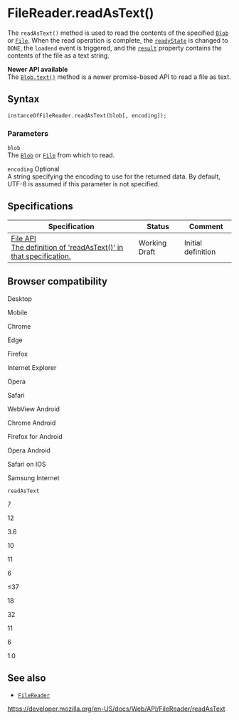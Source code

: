 FileReader.readAsText()
=======================

The `readAsText()` method is used to read the contents of the specified [`Blob`](../blob) or [`File`](../file). When the read operation is complete, the [`readyState`](readystate) is changed to `DONE`, the `loadend` event is triggered, and the [`result`](result) property contains the contents of the file as a text string.

**Newer API available**  
The [`Blob.text()`](../blob/text) method is a newer promise-based API to read a file as text.

Syntax
------

    instanceOfFileReader.readAsText(blob[, encoding]);

### Parameters

`blob`  
The [`Blob`](../blob) or [`File`](../file) from which to read.

 `encoding` <span class="badge inline optional">Optional</span>   
A string specifying the encoding to use for the returned data. By default, UTF-8 is assumed if this parameter is not specified.

Specifications
--------------

<table><thead><tr class="header"><th>Specification</th><th>Status</th><th>Comment</th></tr></thead><tbody><tr class="odd"><td><a href="https://w3c.github.io/FileAPI/#readAsDataText">File API<br />
<span class="small">The definition of 'readAsText()' in that specification.</span></a></td><td><span class="spec-wd">Working Draft</span></td><td>Initial definition</td></tr></tbody></table>

Browser compatibility
---------------------

Desktop

Mobile

Chrome

Edge

Firefox

Internet Explorer

Opera

Safari

WebView Android

Chrome Android

Firefox for Android

Opera Android

Safari on IOS

Samsung Internet

`readAsText`

7

12

3.6

10

11

6

≤37

18

32

11

6

1.0

See also
--------

-   [`FileReader`](../filereader)

<a href="https://developer.mozilla.org/en-US/docs/Web/API/FileReader/readAsText" class="_attribution-link">https://developer.mozilla.org/en-US/docs/Web/API/FileReader/readAsText</a>
